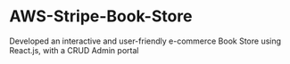 # AWS-Stripe-Book-Store
Developed an interactive and user-friendly e-commerce Book Store using React.js, with a CRUD Admin portal
